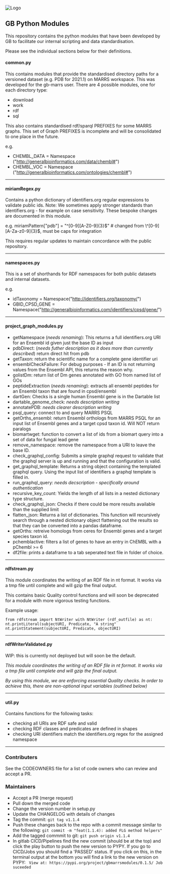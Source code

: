 ![Logo](./assets/GB-small-logo.png)   

## GB Python Modules

This repository contains the python modules that have been developed by GB to facilitate our internal scripting and data standardisation.   

Please see the individual sections below for their definitions.

#### common.py

This contains modules that provide the standardised directory paths for a versioned dataset (e.g. PDB for 2021.1) on MARRS workspace. 
This was developed for the gb-marrs user.
There are 4 possible modules, one for each directory type:
 - download
 - work
 - rdf
 - sql
 
This also contains standardised rdf/sparql PREFIXES for some MARRS graphs. 
This set of Graph PREFIXES is incomplete and will be consolidated to one place in the future.

e.g.
 - CHEMBL_DATA = Namespace ("http://generalbioinformatics.com/data/chembl#")
 - CHEMBL_VOC = Namespace ("http://generalbioinformatics.com/ontologies/chembl#")

---------

#### miriamRegex.py
Contains a python dictionary of identifiers.org regular expressions to validate public ids. 
Note: We sometimes apply stronger standards than identifiers.org - for example on case sensitivity. 
These bespoke changes are documented in this module.

e.g. miriamPattern["pdb"] = "\^[0-9][A-Z0-9]{3}$" # changed from \^[0-9][A-Za-z0-9]{3}$, must be caps for integration

This requires regular updates to maintain concordance with the public repository.

--------------

#### namespaces.py
This is a set of shorthands for RDF namespaces for both public datasets and internal datasets.

e.g.
 - idTaxonomy = Namespace("http://identifiers.org/taxonomy/")
 - GBID_CPSD_GENE = Namespace("http://generalbioinformatics.com/identifiers/cpsd/gene/")

-----------------

#### project_graph_modules.py

 - getNamespace (*needs renaming*): This returns a full identifiers.org URI for an Ensembl id given just the base ID as input
 - pdbDirect: (*needs futher description as it does more than currently described*) return direct hit from pdb
 - getTaxon: return the scientific name for a complete gene identifier uri
 - ensemblCheckFailure: For debug purposes - If an ID is not returning values from the Ensembl API, this returns the reason why.
 - golistDm: return list of Dm genes annotated with GO from named list of GOs
 - peptideExtraction (*needs renaming*): extracts all ensembl peptides for an Ensembl taxon that are found in cpsd/ensembl
 - dartGen: Checks is a single human Ensembl gene is in the Dartable list
 - dartable_genome_check: *needs description writing*
 - annotatePDB: *needs clearer description writing*
 - psql_query: connect to and query MARRS PSQL
 - getOrths_ensembl: return Ensembl orthologs from MARRS PSQL for an input list of Ensembl genes and a target cpsd taxon id. 
    Will NOT return paralogs
 - biomartwget: function to convert a list of ids from a biomart query into a set of data for fungal lead gene
 - remove_namespace: remove the namespace from a URI to leave the base ID.
 - check_graphql_config: Submits a simple graphql request to validate that the graphql server
    is up and running and that the configuration is valid.
 - get_graphql_template: Returns a string object containing the templated graphql query.
    Using the input list of identifiers a graphql template is filled in.
 - run_graphql_query: *needs decscription - specifically around authentication*
 - recursive_key_count: Yields the length of all lists in a nested dictionary
    type structure.
 - check_graphql_json: Checks if there could be more results available than the supplied limit
 - flatten_json: Returns a list of dictionaries. This function will recursively
    search through a nested dictionary object flattening out the results
    so that they can be converted into a pandas dataframe.
 - getOrths: retreive homologs from ceres for Ensembl genes and a target species taxon id.
 - pchemblactive: filters a list of genes to have an entry in ChEMBL
    with a pChembl >= 6 
 - df2file: prints a dataframe to a tab seperated text file in folder of choice.


------------

#### rdfstream.py
This module coordinates the writing of an RDF file in nt format. 
It works via a tmp file until complete and will gzip the final output.

This contains basic Quality control functions and will soon be deprecated for 
a module with more vigorous testing functions.

Example usage:

`from rdfstream import NtWriter
with NtWriter (rdf_outfile) as nt:
    nt.printLiteral(subjectURI, Predicate, "A string"
    nt.printStatement(subjectURI, Predicate, objectURI)`



---------------------

#### rdfWriterValidated.py

WIP: this is currently not deployed but will soon be the default.

*This module coordinates the writing of an RDF file in nt format. 
It works via a tmp file until complete and will gzip the final output.*

*By using this module, we are enforcing essential Quality checks. 
In order to achieve this, there are non-optional input variables (outlined below)*

---------------------

#### util.py
Contains functions for the following tasks:
 - checking all URIs are RDF safe and valid
 - checking RDF classes and predicates are defined in shapes
 - checking URI identifiers match the identifiers.org regex for the assigned namespace

-------

### Contributers

See the CODEOWNERS file for a list of code owners who can review and accept a PR.


### Maintainers

- Accept a PR (merge request)
- Pull down the merged code
- Change the version number in setup.py
- Update the CHANGELOG with details of changes
- Tag the commit:
  ```git tag v1.1.4```
- Push these changes back to the repo with a commit message similar to the following:
  ```git commit -m "feat(1.1.4): added FLG method helpers"```
- Add the tagged commmit to git:
  ```git push origin v1.1.4```
- In gitlab CICD/Pipelines find the new commit (should be at the top) and click the play button to push the new version to PYPY. If you go to CICD/Jobs you should find a 'PASSED' status. If you click on this, in the terminal output at the bottom you will find a link to the new version on PYPY:
  ``` View at: https://pypi.org/project/gbmarrsmodules/0.1.5/ Job suceeded```

